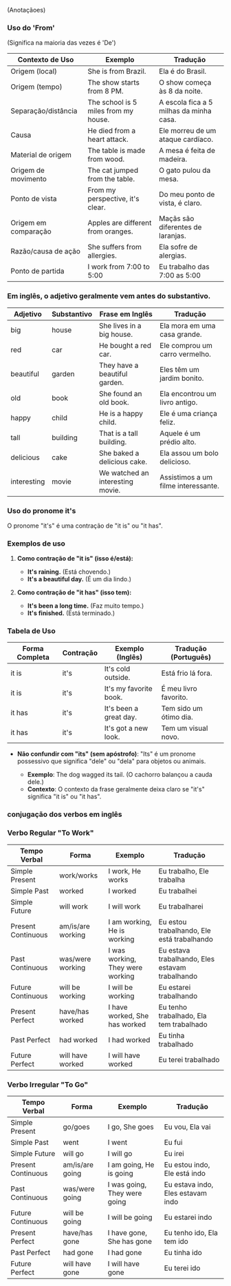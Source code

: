 (Anotaçãoes)

### Uso do 'From'
(Significa na maioria das vezes é 'De')

| Contexto de Uso      | Exemplo                              | Tradução                                |
| -------------------- | ------------------------------------ | --------------------------------------- |
| Origem (local)       | She is from Brazil.                  | Ela é do Brasil.                        |
| Origem (tempo)       | The show starts from 8 PM.           | O show começa às 8 da noite.            |
| Separação/distância  | The school is 5 miles from my house. | A escola fica a 5 milhas da minha casa. |
| Causa                | He died from a heart attack.         | Ele morreu de um ataque cardíaco.       |
| Material de origem   | The table is made from wood.         | A mesa é feita de madeira.              |
| Origem de movimento  | The cat jumped from the table.       | O gato pulou da mesa.                   |
| Ponto de vista       | From my perspective, it's clear.     | Do meu ponto de vista, é claro.         |
| Origem em comparação | Apples are different from oranges.   | Maçãs são diferentes de laranjas.       |
| Razão/causa de ação  | She suffers from allergies.          | Ela sofre de alergias.                  |
| Ponto de partida     | I work from 7:00 to 5:00             | Eu trabalho das 7:00 as 5:00            |


### Em inglês, o adjetivo geralmente vem antes do substantivo.


|Adjetivo|Substantivo|Frase em Inglês|Tradução|
|---|---|---|---|
|big|house|She lives in a big house.|Ela mora em uma casa grande.|
|red|car|He bought a red car.|Ele comprou um carro vermelho.|
|beautiful|garden|They have a beautiful garden.|Eles têm um jardim bonito.|
|old|book|She found an old book.|Ela encontrou um livro antigo.|
|happy|child|He is a happy child.|Ele é uma criança feliz.|
|tall|building|That is a tall building.|Aquele é um prédio alto.|
|delicious|cake|She baked a delicious cake.|Ela assou um bolo delicioso.|
|interesting|movie|We watched an interesting movie.|Assistimos a um filme interessante.|

### Uso do pronome it's

O pronome "it's" é uma contração de "it is" ou "it has".

### Exemplos de uso 

1. **Como contração de "it is" (isso é/está):**
    
    - **It's raining.** (Está chovendo.)
    - **It's a beautiful day.** (É um dia lindo.)
2. **Como contração de "it has" (isso tem):**
    
    - **It's been a long time.** (Faz muito tempo.)
    - **It's finished.** (Está terminado.)

### Tabela de Uso

|Forma Completa|Contração|Exemplo (Inglês)|Tradução (Português)|
|---|---|---|---|
|it is|it's|It's cold outside.|Está frio lá fora.|
|it is|it's|It's my favorite book.|É meu livro favorito.|
|it has|it's|It's been a great day.|Tem sido um ótimo dia.|
|it has|it's|It's got a new look.|Tem um visual novo.|

- **Não confundir com "its" (sem apóstrofo)**: "Its" é um pronome possessivo que significa "dele" ou "dela" para objetos ou animais.

    - **Exemplo**: The dog wagged its tail. (O cachorro balançou a cauda dele.)
    - **Contexto**: O contexto da frase geralmente deixa claro se "it's" significa "it is" ou "it has".

### conjugação dos verbos em inglês

### Verbo Regular "To Work"

|Tempo Verbal|Forma|Exemplo|Tradução|
|---|---|---|---|
|Simple Present|work/works|I work, He works|Eu trabalho, Ele trabalha|
|Simple Past|worked|I worked|Eu trabalhei|
|Simple Future|will work|I will work|Eu trabalharei|
|Present Continuous|am/is/are working|I am working, He is working|Eu estou trabalhando, Ele está trabalhando|
|Past Continuous|was/were working|I was working, They were working|Eu estava trabalhando, Eles estavam trabalhando|
|Future Continuous|will be working|I will be working|Eu estarei trabalhando|
|Present Perfect|have/has worked|I have worked, She has worked|Eu tenho trabalhado, Ela tem trabalhado|
|Past Perfect|had worked|I had worked|Eu tinha trabalhado|
|Future Perfect|will have worked|I will have worked|Eu terei trabalhado|

### Verbo Irregular "To Go"

| Tempo Verbal       | Forma           | Exemplo                      | Tradução                          |
| ------------------ | --------------- | ---------------------------- | --------------------------------- |
| Simple Present     | go/goes         | I go, She goes               | Eu vou, Ela vai                   |
| Simple Past        | went            | I went                       | Eu fui                            |
| Simple Future      | will go         | I will go                    | Eu irei                           |
| Present Continuous | am/is/are going | I am going, He is going      | Eu estou indo, Ele está indo      |
| Past Continuous    | was/were going  | I was going, They were going | Eu estava indo, Eles estavam indo |
| Future Continuous  | will be going   | I will be going              | Eu estarei indo                   |
| Present Perfect    | have/has gone   | I have gone, She has gone    | Eu tenho ido, Ela tem ido         |
| Past Perfect       | had gone        | I had gone                   | Eu tinha ido                      |
| Future Perfect     | will have gone  | I will have gone             | Eu terei ido                      |
